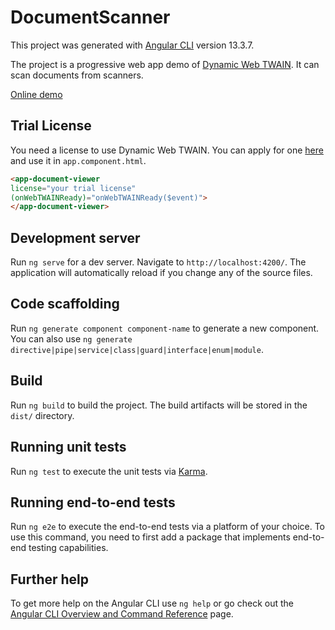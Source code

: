 # DocumentScanner

This project was generated with [Angular CLI](https://github.com/angular/angular-cli) version 13.3.7.

The project is a progressive web app demo of [Dynamic Web TWAIN](https://www.dynamsoft.com/web-twain/overview/). It can scan documents from scanners.

[Online demo](https://strong-kringle-2a01b8.netlify.app/)

## Trial License

You need a license to use Dynamic Web TWAIN. You can apply for one [here](https://www.dynamsoft.com/customer/license/trialLicense/?product=dwt) and use it in `app.component.html`.

```html
<app-document-viewer 
license="your trial license"
(onWebTWAINReady)="onWebTWAINReady($event)">
</app-document-viewer>
```

## Development server

Run `ng serve` for a dev server. Navigate to `http://localhost:4200/`. The application will automatically reload if you change any of the source files.

## Code scaffolding

Run `ng generate component component-name` to generate a new component. You can also use `ng generate directive|pipe|service|class|guard|interface|enum|module`.

## Build

Run `ng build` to build the project. The build artifacts will be stored in the `dist/` directory.

## Running unit tests

Run `ng test` to execute the unit tests via [Karma](https://karma-runner.github.io).

## Running end-to-end tests

Run `ng e2e` to execute the end-to-end tests via a platform of your choice. To use this command, you need to first add a package that implements end-to-end testing capabilities.

## Further help

To get more help on the Angular CLI use `ng help` or go check out the [Angular CLI Overview and Command Reference](https://angular.io/cli) page.
